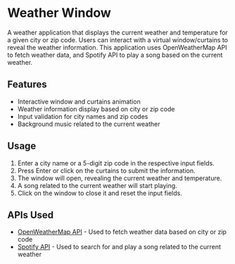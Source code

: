 # Weather Window

A weather application that displays the current weather and temperature for a given city or zip code. Users can interact with a virtual window/curtains to reveal the weather information.
This application uses OpenWeatherMap API to fetch weather data, and Spotify API to play a song based on the current weather.

## Features

- Interactive window and curtains animation
- Weather information display based on city or zip code
- Input validation for city names and zip codes
- Background music related to the current weather

## Usage

1. Enter a city name or a 5-digit zip code in the respective input fields.
2. Press Enter or click on the curtains to submit the information.
3. The window will open, revealing the current weather and temperature.
4. A song related to the current weather will start playing.
5. Click on the window to close it and reset the input fields.

## APIs Used

- [OpenWeatherMap API](https://openweathermap.org/api) - Used to fetch weather data based on city or zip code
- [Spotify API](https://developer.spotify.com/documentation/web-api/) - Used to search for and play a song related to the current weather
